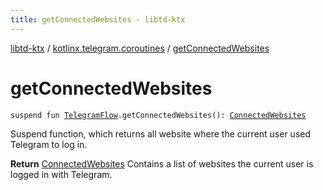 ```yaml
---
title: getConnectedWebsites - libtd-ktx
---
```


[libtd-ktx](../index.html) / [kotlinx.telegram.coroutines](index.html) / [getConnectedWebsites](./get-connected-websites.html)

# getConnectedWebsites

`suspend fun `[`TelegramFlow`](../kotlinx.telegram.core/-telegram-flow/index.html)`.getConnectedWebsites(): `[`ConnectedWebsites`](https://tdlibx.github.io/td/docs/org/drinkless/td/libcore/telegram/TdApi.ConnectedWebsites.html)

Suspend function, which returns all website where the current user used Telegram to log in.

**Return**
[ConnectedWebsites](https://tdlibx.github.io/td/docs/org/drinkless/td/libcore/telegram/TdApi.ConnectedWebsites.html) Contains a list of websites the current user is logged in with
Telegram.

